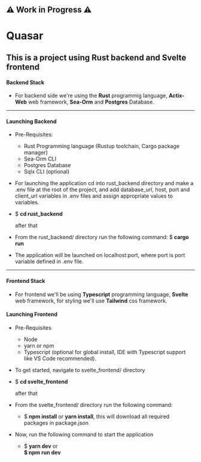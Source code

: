 ## :warning:  Work in Progress :warning:

# Quasar

This is a project using Rust backend and Svelte frontend 
-
#### Backend Stack
* For backend side we're using the <strong>Rust</strong> programmig language, 
<strong>Actix-Web</strong> web framework, <strong>Sea-Orm</strong> and <strong>Postgres</strong> Database.
---

#### Launching Backend 
* Pre-Requisites:
	* Rust Programming language (Rustup toolchain, Cargo package manager)
	* Sea-Orm CLI
	* Postgres Database
	* Sqlx CLI (optional)
	
* For launching the application cd into rust_backend directory and make a .env file at the root of the project, and add database_url, host, port and client_url variables in .env files and assign    	appropriate values to variables.
*  $ <strong> cd rust_backend </strong>

   after that
 * From the rust_backend/ directory run the following command:
	 $ <strong>cargo run</strong>
* The application will be launched on localhost:port, where port is port variable defined in .env file.
---
#### Frontend Stack
* For frontend we'll be using <strong>Typescript</strong> programming language, <strong>Svelte</strong> web framework, for styling we'll use <strong>Tailwind</strong> css framework.

#### Launching Frontend
* Pre-Requisites
	* Node
	* yarn or npm
	* Typescript (optional for global install, IDE with Typescript support like VS Code recommended).

* To get started, navigate to svelte_frontend/ directory
* $ <strong> cd svelte_frontend </strong>

	after that
* From the svelte_frontend/ directory run the following command:
	* $ <strong>npm install</strong>	or <strong>yarn install</strong>,  this will download all required packages in package.json
* Now, run the following command to start the application
	* $ <strong>yarn dev</strong> or <br> <strong>$ npm run dev</strong>


